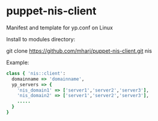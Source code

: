 puppet-nis-client
=================

Manifest and template for yp.conf on Linux

Install to modules directory:

git clone https://github.com/mharj/puppet-nis-client.git nis


Example:
```ruby
class { 'nis::client':
  domainname => 'domainname',
  yp_servers => { 
    'nis_domain1' => ['server1','server2','server3'],
    'nis_domain2' => ['server1','server2','server3'], 
    ..... 
  }
}
```
